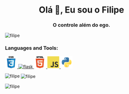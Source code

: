 <h1 align="center">Olá 👋, Eu sou o Filipe</h1>
<h3 align="center">O controle além do ego.</h3>

<p align="left"> <img src="https://komarev.com/ghpvc/?username=filipe&label=Profile%20views&color=0e75b6&style=flat" alt="filipe" /> </p>

<h3 align="left">Languages and Tools:</h3>
<p align="left"> <a href="https://www.w3schools.com/css/" target="_blank" rel="noreferrer"> <img src="https://raw.githubusercontent.com/devicons/devicon/master/icons/css3/css3-original-wordmark.svg" alt="css3" width="40" height="40"/> </a> <a href="https://flask.palletsprojects.com/" target="_blank" rel="noreferrer"> <img src="https://www.vectorlogo.zone/logos/pocoo_flask/pocoo_flask-icon.svg" alt="flask" width="40" height="40"/> </a> <a href="https://www.w3.org/html/" target="_blank" rel="noreferrer"> <img src="https://raw.githubusercontent.com/devicons/devicon/master/icons/html5/html5-original-wordmark.svg" alt="html5" width="40" height="40"/> </a> <a href="https://developer.mozilla.org/en-US/docs/Web/JavaScript" target="_blank" rel="noreferrer"> <img src="https://raw.githubusercontent.com/devicons/devicon/master/icons/javascript/javascript-original.svg" alt="javascript" width="40" height="40"/> </a> <a href="https://www.python.org" target="_blank" rel="noreferrer"> <img src="https://raw.githubusercontent.com/devicons/devicon/master/icons/python/python-original.svg" alt="python" width="40" height="40"/> </a> </p>

<p><img align="left" src="https://github-readme-stats.vercel.app/api/top-langs?username=filipe&show_icons=true&locale=en&layout=compact" alt="filipe" /></p>

<p>&nbsp;<img align="center" src="https://github-readme-stats.vercel.app/api?username=filipe&show_icons=true&locale=en" alt="filipe" /></p>

<p><img align="center" src="https://github-readme-streak-stats.herokuapp.com/?user=filipe&" alt="filipe" /></p>

